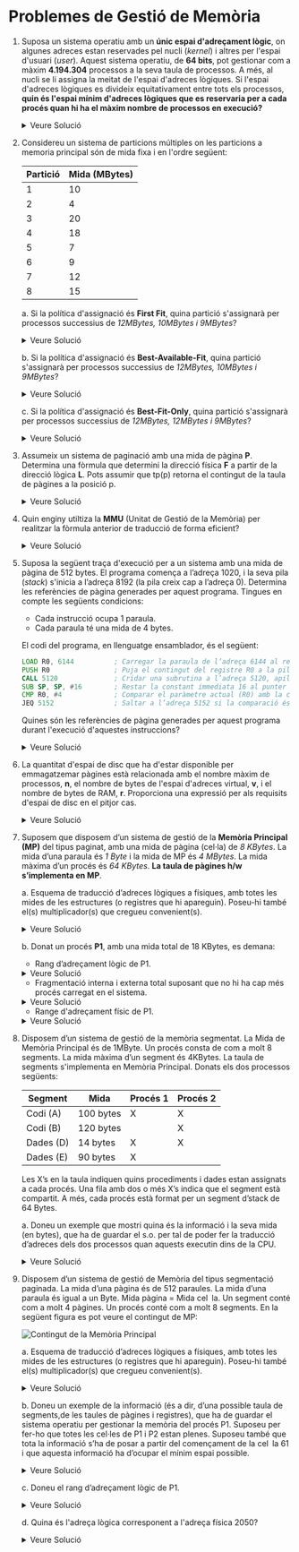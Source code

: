 # Problemes de Gestió de Memòria

1. Suposa un sistema operatiu amb un **únic espai d'adreçament lògic**, on algunes adreces estan reservades pel nucli (*kernel*) i altres per l'espai d'usuari (*user*). Aquest sistema operatiu, de **64 bits**, pot gestionar com a màxim **4.194.304** processos a la seva taula de processos. A més, al nucli se li assigna la meitat de l'espai d'adreces lògiques. Si l'espai d'adreces lògiques es divideix equitativament entre tots els processos, **quin és l'espai mínim d'adreces lògiques que es reservaria per a cada procés quan hi ha el màxim nombre de processos en execució?**

    <details>
    <summary>Veure Solució</summary>

    1. L'espai d'adreces lògiques és de **64 bits**. Per tant, l'espai d'adreces lògiques total és de:

        $$2^{64}$$

    2. El nucli ocupa la meitat de l'espai d'adreces lògiques, de manera que l'espai d'adreces lògiques per als processos d'usuari:

        $$\frac{2^{64}}{2} = 2^{63}$$

    3. El nombre màxim de processos és de **4.194.304**. Per tant, l'espai d'adreces lògiques per a cada procés és:

        $$\frac{2^{63}}{4.194.304} = \frac{2^{63}}{2^{22}} = 2^{41}$$

    Aproximadament, cada procés tindria un mínim de **2 TB** d'espai d'adreces lògiques:

    $$2^{41} = 2^{40} \times 2^1 = 2 TB$$

    </details>

2. Considereu un sistema de particions múltiples on les particions a memoria principal són de mida fixa i en l'ordre següent:

    | Partició | Mida (MBytes) |
    | -------- | ------------- |
    | 1        | 10            |
    | 2        | 4             |
    | 3        | 20            |
    | 4        | 18            |
    | 5        | 7             |
    | 6        | 9             |
    | 7        | 12            |
    | 8        | 15            |

    a. Si la política d'assignació és **First Fit**, quina partició s'assignarà per processos successius de *12MBytes, 10MBytes i 9MBytes*?

    <details>
    <summary>Veure Solució</summary>
    En aquesta política, la primera partició que es troba amb suficient espai per allotjar el procés és la que s'assigna. Per tant, la partició que s'assigna per processos successius de *12MBytes, 10MBytes i 9MBytes* és la partició 3 (20MB), 1 (10MB) i 4(18MB) respectivament.
    </details>

    b. Si la política d'assignació és **Best-Available-Fit**, quina partició s'assignarà per processos successius de *12MBytes, 10MBytes i 9MBytes*?

    <details>
    <summary>Veure Solució</summary>
    En aquest política, la partició que s'assigna és la que té la mida més petita que sigui suficient per allotjar el procés. Per tant, la partició que s'assigna per processos successius de 12MBytes, 10MBytes i 9Bytes és la partició 7 (12MB), 1 (10 MB) i 6 (9MB) respectivament.
    </details>

    c. Si la política d'assignació és **Best-Fit-Only**, quina partició s'assignarà per processos successius de *12MBytes, 12MBytes i 9MBytes*?

    <details>
    <summary>Veure Solució</summary>
    En aquesta política, seleccionem la partició que té la mida més petita que sigui suficient per allotjar el procés. Però si esta ocupada esperem. Per tant, la partició que s'assigna per processos successius de 12MBytes, 12MBytes i 9MBytes és la partició 7 (12MB), 7 (12MB) i 6 (9MB) respectivament.
    </details>

3. Assumeix un sistema de paginació amb una mida de pàgina **P**. Determina una fòrmula que determini la direcció física **F** a partir de la direcció lògica **L**. Pots assumir que tp(p) retorna el contingut de la taula de pàgines a la posició p.

    <details>
    <summary>Veure Solució</summary>

    La fórmula per convertir una adreça lògica **L** en una adreça física **F** en un sistema de paginació és la següent:

    $$F = tp(\frac{L}{P}) \times P + L\\%P$$

    On:
    - $tp(\frac{L}{P})$ calcula a quina pàgina de l'adreça lògica **L** s'ha de referenciar.
    - $P$ és la mida de la pàgina.
    - Per obtenir el desplaçament dins de la pàgina, es fa el mòdul de l'adreça lògica **L** amb la mida de la pàgina **P**.
    </details>

4. Quin enginy utiltiza la **MMU** (Unitat de Gestió de la Memòria) per realitzar la fòrmula anterior de traducció de forma eficient?

    <details>
    <summary>Veure Solució</summary>

    La MMU (Unitat de Gestió de Memòria) força a les mides de pàgina siguin potències de 2. Això permet que la conversió de l'adreça lògica a l'adreça física sigui molt més eficient:

    1. Multiplicar o dividir per una potència de 2 és una operació molt eficient en binari (desplaçament de **k** bits a dreta o esquerra).
    2. El modul de **P** és equivalent a guardar els k bits menys significatius de l'adreça lògica (**L**).
    </details>

5. Suposa la següent traça d'execució per a un sistema amb una mida de pàgina de 512 bytes. El programa comença a l’adreça 1020, i la seva pila (*stack*) s'inicia a l’adreça 8192 (la pila creix cap a l’adreça 0). Determina les referències de pàgina generades per aquest programa. Tingues en compte les següents condicions:

   - Cada instrucció ocupa 1 paraula.
   - Cada paraula té una mida de 4 bytes.

   El codi del programa, en llenguatge ensamblador, és el següent:

   ```asm
   LOAD R0, 6144          ; Carregar la paraula de l’adreça 6144 al registre R0
   PUSH R0                ; Puja el contingut del registre R0 a la pila
   CALL 5120              ; Cridar una subrutina a l’adreça 5120, apilant l'adreça de retorn
   SUB SP, SP, #16        ; Restar la constant immediata 16 al punter de pila (SP)
   CMP R0, #4             ; Comparar el paràmetre actual (R0) amb la constant 4
   JEQ 5152               ; Saltar a l’adreça 5152 si la comparació és certa
   ```

   Quines són les referències de pàgina generades per aquest programa durant l'execució d'aquestes instruccions?

   <details>
   <summary>Veure Solució</summary>

   S'ha de diferencia entre les referències de pàgina generades per les instruccions (**I**) i les referències de pàgina generades per les dades (**D**).

   1. **LOAD R0, 6144**:
       - Aquesta instrucció es troba a la memòria i genera una referència de pàgina per la seva ubicació (**I**). El programa comença a l’adreça **1020**. Amb instruccions de **4 bytes**, aquesta instrucció està a la pàgina:
       $$ \lfloor 1020 / 512 \rfloor = 1 $$

       - També accedeix a l’adreça 6144 per carregar dades, generant una referència de pàgina (**D**). L’adreça 6144 es troba a la pàgina:
       $$ \lfloor 6144 / 512 \rfloor = 12 $$

   2. **PUSH R0**:
       - Aquesta instrucció es troba a la memòria i genera una referència de pàgina per la seva ubicació (**I**). Aquesta instrucció es troba a la pàgina següent dins del programa:
       $$ \lfloor (1020 + 4) / 512 \rfloor = 2 $$

       - També accedeix a la pila per escriure el valor del registre, generant una referència de pàgina (**D**). La pila comença a 8192, que es troba a la pàgina:
           $$ \lfloor 8192 / 512 \rfloor = 16 $$
           Després del **PUSH**, la pila decreix i accedeix a la **pàgina 15**. Això es deu a que la pila creix cap a l’adreça 0.

   3. **CALL 5120**:
       - Aquesta instrucció genera una referència de pàgina per les instruccions (**I**). Aquesta instrucció es troba a la pàgina **2**.

           $$ \lfloor (1024 + 4) / 512 \rfloor = 2 $$

           Fixeu-vos que la pila es troba a la pàgina **15**.

   4. **SUB SP, SP, #16**: Aquesta instrucció només modifica un registre, no genera cap referència de pàgina de dades.

   5. **CMP R0, #4**: Aquesta instrucció compara un registre amb una constant immediata, sense accedir a memòria. No genera referències de pàgina de dades.

   6. **JEQ 5152**: Aquesta instrucció es troba a la memòria i genera una referència de pàgina per la seva ubicació (**I**). Aquesta instrucció es troba a la pàgina **2**. A més, ens fa saltar a l'adressa **5152** per tant generem una referència de pàgina d'instrucció a la pàgina **10**:

    $$ \lfloor 5152 / 512 \rfloor = 10 $$

    | Instrucció          | **I** (Pàgina) | **D** (Pàgina) |
    |---------------------|----------------|----------------|
    | **LOAD R0, 6144**   | 1              | 12             |
    | **PUSH R0**         | 2              | 15             |
    | **CALL 5120**       | 2              | 15             |
    | **SUB SP, SP, #16** | —              | —              |
    | **CMP R0, #4**      | —              | —              |
    | **JEQ 5152**        | 10              | —              |

    </details>

6. La quantitat d'espai de disc que ha d'estar disponible per emmagatzemar pàgines està relacionada amb el nombre màxim de processos, **n**, el nombre de bytes de l'espai d'adreces virtual, **v**, i el nombre de bytes de RAM, **r**. Proporciona una expressió per als requisits d'espai de disc en el pitjor cas.

    <details>
    <summary>Veure Solució</summary>

    L'espai d'adreçament lògic per tots els processos és de **nv**, de manera que aquesta és la quantitat de pàgines necessària.

    No obstant això, una quantitat **r** pot estar a la RAM, de manera que la quantitat d'espai de disc necessària és només **nv - r**.

    Aquesta quantitat és molt més gran del que mai es necessitarà en la pràctica perquè rarament hi haurà **n** processos en **exec** al mateix temps. Encara més rarament tots ells necessitaran la memòria virtual màxima permesa.
    </details>

7. Suposem que disposem d’un sistema de gestió de la **Memòria Principal (MP)** del tipus paginat, amb una mida de pàgina (cel·la) de *8 KBytes*. La mida d’una paraula és *1 Byte* i la mida de MP és *4 MBytes*. La mida màxima d’un procés és *64 KBytes*. **La taula de pàgines h/w s’implementa en MP**.

   a. Esquema de traducció d’adreces lògiques a físiques, amb totes les mides de les estructures (o registres que hi apareguin). Poseu-hi també el(s) multiplicador(s) que cregueu convenient(s).

    <details>
    <summary>Veure Solució</summary>
    
    L'adreça lògica és dividida en dues parts: el desplaçament i el número de pàgina.

    - **Desplaçament**: La mida de la pàgina és de 8 KBytes -> \\(2^{13}\\) bytes, i per representar qualsevol desplaçament a l'interior d'una pàgina, necessitem 13 bits.

    - **Número de Pàgina**: Per a un nombre màxim de processos de 64KBytes = \\(2^{16}\\), el número màxim de pàgines és la raó entre el nombre màxim de processos i el desplaçament \\(\dfrac{2^{16}}{2^{13}}=2^3\\), per tant, requerim 3 bits per representar el número de pàgina.
  
    L'adreça física és dividida en dues parts: el número de cel·la i el desplaçament.

    - **Número de Cel·les de la Memòria**: El nombre de cel·les a la memòria es calcula igualment, considerant la mida de la pàgina. Si la mida de la Memòria Principal és de 4 MBytes, i la mida de la pàgina és de 8 KBytes, el nombre de bits necessaris per representar les cel·les és \\(\dfrac{2^{22}}{2^{13}}=2^9\\), per tant 9 bits.

    - **Adreça lògica** (16 bits): *Pagina* (3bits) + *Desplaçament* (13 bits); Per tant 2 Bytes.

    - **Adreça física** (22 bits): *Cel·la* (9 bits) + *Desplaçament* (13 bits); Per tant 3 Bytes.

    ![Esquema de traducció d’adreces lògiques a físiques](./figs/problemes/problema7/paginacio-esquema.png)

    > **Nota**: El multiplicador és 2, ja que una entrada a la taula de pàgines ocupa 3 bits, i una entrada a la Taula de Pàgines ocupa 9 bits (2 Bytes). Per que les operacions siguin coherents, el multiplicador ha de ser 2.
    </details>

   b. Donat un procés **P1**, amb una mida total de 18 KBytes, es demana:

      - Rang d’adreçament lògic de P1.
  
    <details>
    <summary>Veure Solució</summary>

    |**p (3 bits)**|**d (13 bits)**               |
    |--------------|------------------------------|
    |000           |xxxxxxxxxxxxx                 |  
    |001           |xxxxxxxxxxxxx                 |
    |010           |0000000000000 -> 0011111111111|

    En aquesta taula la *x* representa totes les combinacions de 0 i 1.

    Com *P1* té una mida total de 18 KBytes, el nombre de pàgines és \\(\dfrac{18KBytes}{8KBytes}=2.25\\), per tant, necessitem 2 pàgines i 1/4 de pàgina. Per tant, la pagina 0 i 1 estan plenes i la pàgina 2 està a 1/4.

    > **Nota**: 2KBytes = \\(2^{11} \\)Bytes és 0011111111111 en binari.
    </details>

    - Fragmentació interna i externa total suposant que no hi ha cap més procés carregat en el sistema.

    <details>
    <summary>Veure Solució</summary>
    La Fragrmentació interna del procés P1 és de 6 KBytes, ja que la pàgina 2 està a 1/4. En aquest cas, la fragmentació externa és de 0, ja que la paginació permet que els processos no estiguin contigus a la memòria.
    </details>

    - Range d'adreçament físic de P1.

    <details>
    <summary>Veure Solució</summary>

    | cel·la (9 bits) | desplaçament (13 bits) |
    | --------------- | ---------------------- |
    | 50              | \\(50 \cdot 2^{13} \rightarrow (51 \cdot 2^{13}) - 1\\)         |
    | 34              | \\(34 \cdot 2^{13} \rightarrow (34 \cdot 35^{13}) - 1\\)         |
    | 3               | \\(3 \cdot 2^{13} \rightarrow (3 \cdot 3^{13} + 2^{11}) - 1\\)           |

    </details>

8. Disposem d’un sistema de gestió de la memòria segmentat. La Mida de Memòria Principal és de 1MByte. Un procés consta de com a molt 8 segments. La mida màxima d’un segment és 4KBytes. La taula de segments s'implementa en Memòria Principal. Donats els dos processos següents:

    | Segment | Mida        | Procés 1 | Procés 2 |
    | ------- | ----        | -------- | -------- |
    | Codi (A)| 100 bytes   | X        | X        |
    | Codi (B)| 120 bytes   |          | X        |
    | Dades (D)| 14 bytes   | X        | X        |
    | Dades (E)| 90 bytes   | X        |          |

    Les X’s en la taula indiquen quins procediments i dades estan assignats a cada procés. Una fila amb dos o més X’s indica que el segment està compartit. A més, cada procés està format per un segment d’stack de 64 Bytes.

    a. Doneu un exemple que mostri quina és la informació i la seva mida (en bytes), que ha de guardar el s.o. per tal de poder fer la traducció d’adreces dels dos processos quan aquests executin dins de la CPU.

    <details>
    <summary>Veure Solució</summary>

    ![Esquema de traducció d’adreces lògiques a físiques](./figs/problemes/problema7/segmentacio-traduccio.png)

    - **Desplaçament**: La mida màxima d'un segment és de 4KBytes -> \\(2^{12}\\) bytes, i per representar qualsevol desplaçament a l'interior d'un segment, necessitem 12 bits.
    - **Segment**: Per a un nombre màxim de segments de 8, necessitarem \\(2^3\\), per tant, requerim 3 bits per representar el segment.
    - **Adreça lògica**: *Segment* (3 bits) + *Desplaçament* (12 bits); Per tant 2 Bytes.
    - **Adreça física**: La mida de la Memòria Principal és de 1MByte, per tant l'adreça física necessita 20 bits.
    - **Límit**: El límit és la mida del segment. Per tant, 12 bits.
    - **Base**: La base és la adreça on comença el segment. Per tant, una adreça física de 20 bits.

    > **Nota**: El multiplicador és 5, ja que una entrada a la taula de segments ocupa 3 bits, i una entrada a la Taula de Segments ocupa (5 Bytes). Per que les operacions siguin coherents, el multiplicador ha de ser 5.

    El contingut de en memòria és el següent, utilitzarem la primera cel·la disponible per guardar la informació, en aquest cas la cel·la 0.

    ![Contingut de l'adreça 0](./figs/problemes/problema7/segmentacio-mem.png)

    > **Nota**: Observeu que el primer que es guarda és el registre límit de la taula de segments P1 (RLTS) aquest registre ha d'indicar el nombre màxim de segments vàlids per P1.

    Com **P1** té 4 segments (Codi A, Dades D, Dades E i Stack) el contingut de *RLTS* és 3 (0,1,2,3). A continuació, es guarda el registre base taula de segments (RBTS) que indica on comença la taula de segments de P1.

    Com el RLTS ocupa (1Byte) el RBTS es pot guardar a la cel·la 0 però a +1Byte de distància. D'aquesta manera la taula de seguements de P1 començarà a +3Bytes de distancia de RBTS. A continuació, es guarda el límit del segment, seguit de la base del segment.

    - El primer segment és Codi A que ocupa 100 Bytes, per tant el límit és 100 i la base és l'adreça on començara el segment, En el nostre exemple, hem posat la 100.

    - El segon segment és de Dades D que ocupa 14 Bytes, per tant el límit és 14 i la base és 200. A continuació, es guarda el límit del segment, seguit de la base del segment.

    - El tercer segment és Dades E que ocupa 90 Bytes, per tant el límit és 90 i la base és 214.  

    - El quart segment és Stack que ocupa 64 Bytes, per tant el límit és 64 i la base és 304. Finalment, es guarda el límit del segment, seguit de la base del segment.

    Idem per P2. Únicament observeu que hi ha segments de dades compartits entre P1 i P2, per tant, el límit dels segments i les bases dels segments de dades són les mateixes.

    > Recordeu que el segments han de ser contigus a la memòria.

    </details>

9. Disposem d’un sistema de gestió de Memòria del tipus segmentació paginada. La mida d’una pàgina és de 512 paraules. La mida d’una paraula és igual a un Byte. Mida pàgina = Mida cel la. Un segment conté com a molt 4 pàgines. Un procés conté com a molt 8 segments. En la següent figura es pot veure el
contingut de MP:

    ![Contingut de la Memòria Principal](./figs/problemes/problema7/seg-pag-enunciat.png)

    a. Esquema de traducció d’adreces lògiques a físiques, amb totes les mides de les estructures (o registres que hi apareguin). Poseu-hi també el(s) multiplicador(s) que cregueu convenient(s).
    
    <details>
    <summary>Veure Solució</summary>

    ![Esquema de traducció d’adreces lògiques a físiques](./figs/problemes/problema7/seg-pag-esquema.png)
            
    </details>

    b. Doneu un exemple de la informació (és a dir, d’una possible taula de segments,de les taules de pàgines i registres), que ha de guardar el sistema operatiu per gestionar la memòria del procés P1. Suposeu per fer-ho que totes les cel·les de P1 i P2 estan plenes. Suposeu també que tota la informació s’ha de posar a partir del començament de la cel la 61 i que aquesta informació ha d’ocupar el mínim espai possible.

    <details>
    <summary>Veure Solució</summary>

    ![Informació necessària per gestionar la memòria del procés P1](./figs/problemes/problema7/seg-pag-mem.png)
        
    </details>

    c. Doneu el rang d’adreçament lògic de P1.

    <details>
    <summary>Veure Solució</summary>

    ![Rang d’adreçament lògic de P1](./figs/problemes/problema7/seg-pag-mem.png)

    </details>

    d. Quina és l'adreça lògica corresponent a l'adreça física 2050?

    <details>
    <summary>Veure Solució</summary>
    El nombre 2050 en binari és 000100000000010. Per tant, l'adreça lògica és:

    | s (3 bits) | p (2 bits) | d (9 bits) |
    | ---------- | ---------- | ---------- |
    | 010        | 00         | 000000010  |

    Aquesta adreça correspont al segment 3 (P1d), a la primera pàgina i a la 3ª paraula d'aquesta cel·la.
    </details>
